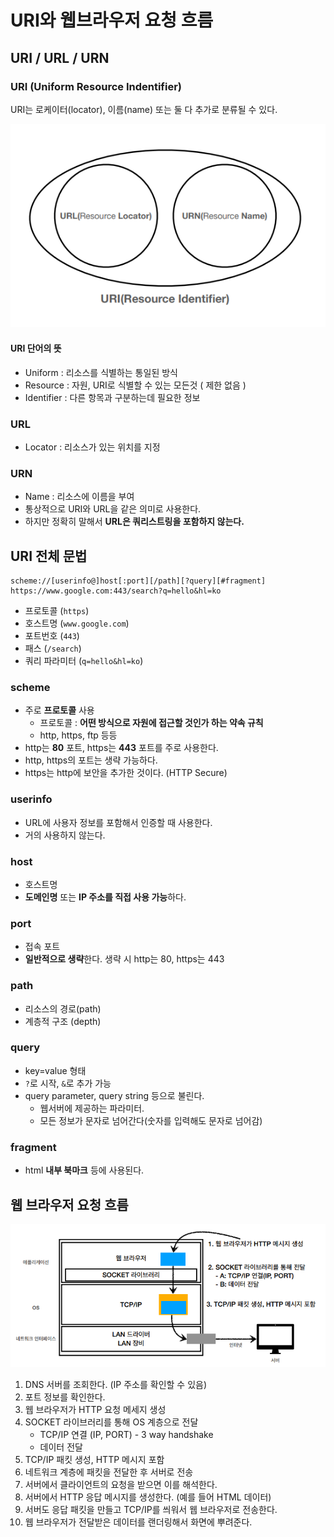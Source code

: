 # URI와 웹브라우저 요청 흐름

## URI / URL / URN

### URI (Uniform Resource Indentifier)

URI는 로케이터(locator), 이름(name) 또는 둘 다 추가로 분류될 수 있다.

![URI/URL/URN](../img/URI_URL_URN.png)
    
#### URI 단어의 뜻

- Uniform : 리소스를 식별하는 통일된 방식
- Resource : 자원, URI로 식별할 수 있는 모든것 ( 제한 없음 )
- Identifier : 다른 항목과 구분하는데 필요한 정보

### URL
- Locator : 리소스가 있는 위치를 지정

### URN

- Name : 리소스에 이름을 부여
- 통상적으로 URI와 URL을 같은 의미로 사용한다.
- 하지만 정확히 말해서 **URL은 쿼리스트링을 포함하지 않는다.**

## URI 전체 문법

```
scheme://[userinfo@]host[:port][/path][?query][#fragment]
https://www.google.com:443/search?q=hello&hl=ko
```
- 프로토콜 (`https`)
- 호스트명 (`www.google.com`)
- 포트번호 (`443`)
- 패스 (`/search`)
- 쿼리 파라미터 (`q=hello&hl=ko`)

### scheme

- 주로 **프로토콜** 사용
  - 프로토콜 : **어떤 방식으로 자원에 접근할 것인가 하는 약속 규칙**
  - http, https, ftp 등등
- http는 **80** 포트, https는 **443** 포트를 주로 사용한다.
- http, https의 포트는 생략 가능하다.
- https는 http에 보안을 추가한 것이다. (HTTP Secure)

### userinfo

- URL에 사용자 정보를 포함해서 인증할 때 사용한다.
- 거의 사용하지 않는다.

### host

- 호스트명
- **도메인명** 또는 **IP 주소를 직접 사용 가능**하다.

### port

- 접속 포트
- **일반적으로 생략**한다. 생략 시 http는 80, https는 443

### path

- 리소스의 경로(path)
- 계층적 구조 (depth)

### query

- key=value 형태
- `?`로 시작, `&`로 추가 가능
- query parameter, query string 등으로 불린다.
  - 웹서버에 제공하는 파라미터.
  - 모든 정보가 문자로 넘어간다(숫자를 입력해도 문자로 넘어감)

### fragment

- html **내부 북마크** 등에 사용된다.

## 웹 브라우저 요청 흐름

![HTTP 메시지 전송](../img/webbrowser.png)

1. DNS 서버를 조회한다. (IP 주소를 확인할 수 있음)
2. 포트 정보를 확인한다.
3. 웹 브라우저가 HTTP 요청 메세지 생성
4. SOCKET 라이브러리를 통해 OS 계층으로 전달
   - TCP/IP 연결 (IP, PORT) - 3 way handshake
   - 데이터 전달
5. TCP/IP 패킷 생성, HTTP 메시지 포함
6. 네트워크 계층에 패킷을 전달한 후 서버로 전송
7. 서버에서 클라이언트의 요청을 받으면 이를 해석한다.
8. 서버에서 HTTP 응답 메시지를 생성한다. (예를 들어 HTML 데이터)
9. 서버도 응답 패킷을 만들고 TCP/IP를 씌워서 웹 브라우저로 전송한다.
10. 웹 브라우저가 전달받은 데이터를 랜더링해서 화면에 뿌려준다.
